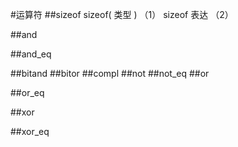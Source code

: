 #运算符
##sizeof
sizeof( 类型 )	（1）	
sizeof 表达	（2）	

##and

##and_eq

##bitand
##bitor
##compl
##not
##not_eq
##or

##or_eq

##xor

##xor_eq
